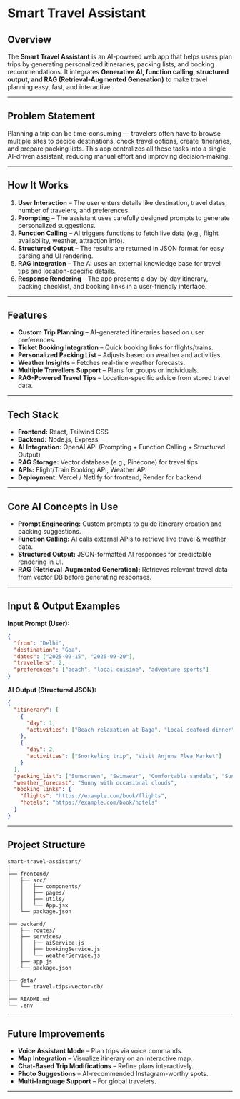 # Smart Travel Assistant

## Overview

The **Smart Travel Assistant** is an AI-powered web app that helps users plan trips by generating personalized itineraries, packing lists, and booking recommendations. It integrates **Generative AI, function calling, structured output, and RAG (Retrieval-Augmented Generation)** to make travel planning easy, fast, and interactive.

---

## Problem Statement

Planning a trip can be time-consuming — travelers often have to browse multiple sites to decide destinations, check travel options, create itineraries, and prepare packing lists. This app centralizes all these tasks into a single AI-driven assistant, reducing manual effort and improving decision-making.

---

## How It Works

1. **User Interaction** – The user enters details like destination, travel dates, number of travelers, and preferences.
2. **Prompting** – The assistant uses carefully designed prompts to generate personalized suggestions.
3. **Function Calling** – AI triggers functions to fetch live data (e.g., flight availability, weather, attraction info).
4. **Structured Output** – The results are returned in JSON format for easy parsing and UI rendering.
5. **RAG Integration** – The AI uses an external knowledge base for travel tips and location-specific details.
6. **Response Rendering** – The app presents a day-by-day itinerary, packing checklist, and booking links in a user-friendly interface.

---

## Features

* **Custom Trip Planning** – AI-generated itineraries based on user preferences.
* **Ticket Booking Integration** – Quick booking links for flights/trains.
* **Personalized Packing List** – Adjusts based on weather and activities.
* **Weather Insights** – Fetches real-time weather forecasts.
* **Multiple Travellers Support** – Plans for groups or individuals.
* **RAG-Powered Travel Tips** – Location-specific advice from stored travel data.

---

## Tech Stack

* **Frontend:** React, Tailwind CSS
* **Backend:** Node.js, Express
* **AI Integration:** OpenAI API (Prompting + Function Calling + Structured Output)
* **RAG Storage:** Vector database (e.g., Pinecone) for travel tips
* **APIs:** Flight/Train Booking API, Weather API
* **Deployment:** Vercel / Netlify for frontend, Render for backend

---

## Core AI Concepts in Use

* **Prompt Engineering:** Custom prompts to guide itinerary creation and packing suggestions.
* **Function Calling:** AI calls external APIs to retrieve live travel & weather data.
* **Structured Output:** JSON-formatted AI responses for predictable rendering in UI.
* **RAG (Retrieval-Augmented Generation):** Retrieves relevant travel data from vector DB before generating responses.

---

## Input & Output Examples

**Input Prompt (User):**

```json
{
  "from": "Delhi",
  "destination": "Goa",
  "dates": ["2025-09-15", "2025-09-20"],
  "travellers": 2,
  "preferences": ["beach", "local cuisine", "adventure sports"]
}
```

**AI Output (Structured JSON):**

```json
{
  "itinerary": [
    {
      "day": 1,
      "activities": ["Beach relaxation at Baga", "Local seafood dinner"]
    },
    {
      "day": 2,
      "activities": ["Snorkeling trip", "Visit Anjuna Flea Market"]
    }
  ],
  "packing_list": ["Sunscreen", "Swimwear", "Comfortable sandals", "Sunglasses"],
  "weather_forecast": "Sunny with occasional clouds",
  "booking_links": {
    "flights": "https://example.com/book/flights",
    "hotels": "https://example.com/book/hotels"
  }
}
```

---

## Project Structure

```
smart-travel-assistant/
│
├── frontend/
│   ├── src/
│   │   ├── components/
│   │   ├── pages/
│   │   ├── utils/
│   │   └── App.jsx
│   └── package.json
│
├── backend/
│   ├── routes/
│   ├── services/
│   │   ├── aiService.js
│   │   ├── bookingService.js
│   │   └── weatherService.js
│   ├── app.js
│   └── package.json
│
├── data/
│   └── travel-tips-vector-db/
│
├── README.md
└── .env
```

---

## Future Improvements

* **Voice Assistant Mode** – Plan trips via voice commands.
* **Map Integration** – Visualize itinerary on an interactive map.
* **Chat-Based Trip Modifications** – Refine plans interactively.
* **Photo Suggestions** – AI-recommended Instagram-worthy spots.
* **Multi-language Support** – For global travelers.

---
